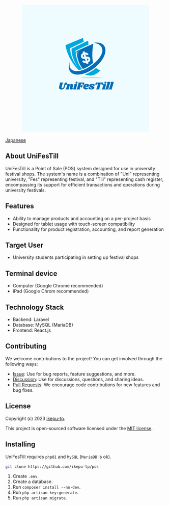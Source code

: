 <p align="center">
<img src="./public/assets/img/logo.png" width="400" alt="UniFesTill Logo">
</p>

[Japanese](./README-ja.md)

## About UniFesTill

UniFesTill is a Point of Sale (POS) system designed for use in university festival shops.
The system's name is a combination of "Uni" representing university, "Fes" representing festival, and "Till" representing cash register, encompassing its support for efficient transactions and operations during university festivals.

## Features

- Ability to manage products and accounting on a per-project basis
- Designed for tablet usage with touch-screen compatibility
- Functionality for product registration, accounting, and report generation

## Target User

- University students participating in setting up festival shops

## Terminal device

- Computer (Google Chrome recommended)
- iPad (Google Chrom recommended)

## Technology Stack

- Backend: Laravel
- Database: MySQL (MariaDB)
- Frontend: React.js

## Contributing

We welcome contributions to the project! You can get involved through the following ways:

- [Issue](https://github.com/ikepu-tp/unifestill/issues): Use for bug reports, feature suggestions, and more.
- [Discussion](https://github.com/ikepu-tp/unifestill/discussions): Use for discussions, questions, and sharing ideas.
- [Pull Requests](https://github.com/ikepu-tp/unifestill/pulls): We encourage code contributions for new features and bug fixes.

## License

Copyright (c) 2023 [ikepu-tp](https://github.com/ikepu-tp).

This project is open-sourced software licensed under the [MIT license](https://opensource.org/licenses/MIT).

## Installing

UniFesTill requires `php81` and `MySQL` (`MariaDB` is ok).

```bash
git clone https://github.com/ikepu-tp/pos
```

1. Create `.env`.
2. Create a database.
3. Run `composer install --no-dev`.
4. Run `php artisan key:generate`.
5. Run `php artisan migrate`.
